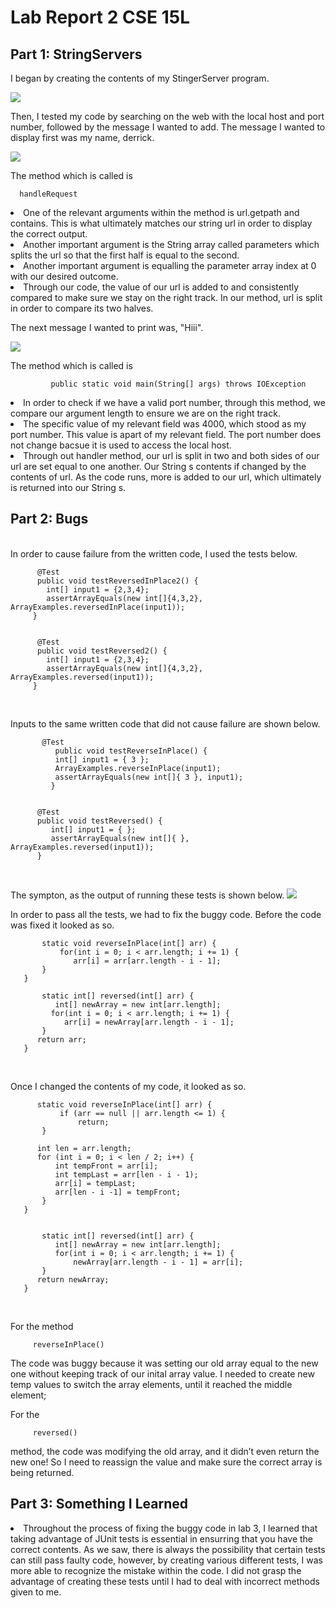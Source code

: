 # Lab Report 2 CSE 15L

## Part 1: StringServers
I began by creating the contents of my StingerServer program.  

 <img src = "https://raw.githubusercontent.com/deliasi/cse15l-lab-reports/main/Screen%20Shot%202023-04-23%20at%207.54.12%20PM.png">
    

Then, I tested my code by searching on the web with the local host and port number, followed by the message I wanted to add. The message I wanted to display first was my name, derrick.
 
  <img src = "https://raw.githubusercontent.com/deliasi/cse15l-lab-reports/main/Screen%20Shot%202023-04-19%20at%204.39.20%20PM.png">
    

  The method which is called is
          
	  handleRequest

  <li>One of the relevant arguments within the method is url.getpath and contains. This is what ultimately matches our string url in order to display the correct output.
	</li>
  <li>Another important argument is the String array called parameters which splits the url so that the first half is equal to the second.
	</li>
  <li>Another important argument is equalling the parameter array index at 0 with our desired outcome. 
	</li>
  <li>Through our code, the value of our url is added to and consistently compared to make sure we stay on the right track. In our method, url is split in order to compare its two halves.
   </li>
   
   The next message I wanted to print was, "Hiii".
  
 <img src = "https://raw.githubusercontent.com/deliasi/cse15l-lab-reports/main/Screen%20Shot%202023-04-19%20at%204.39.20%20PM.png">
   
   The method which is called is 
   
             public static void main(String[] args) throws IOException
	
   <li>In order to check if we have a valid port number, through this method, we compare our argument length to ensure we are on the right track.
	</li>
   <li>The specific value of my relevant field was 4000, which stood as my port number. This value is apart of my relevant field. The 
   port number does not change bacsue it is used to access the local host.
	</li>
   <li>Through out handler method, our url is split in two and both sides of our url are set equal to one another. Our String s contents if changed by the contents of url. As the code runs, more is added to our url, which ultimately is returned into our String s.
	</li>
 
  
## Part 2: Bugs
<br>In order to cause failure from the written code, I used the tests below.
  
          @Test
          public void testReversedInPlace2() {
            int[] input1 = {2,3,4};
            assertArrayEquals(new int[]{4,3,2}, ArrayExamples.reversedInPlace(input1));
         }
         
         
          @Test
          public void testReversed2() {
            int[] input1 = {2,3,4};
            assertArrayEquals(new int[]{4,3,2}, ArrayExamples.reversed(input1));
         }
   <br>
   
   Inputs to the same written code that did not cause failure are shown below.
   
           @Test 
	          public void testReverseInPlace() {
              int[] input1 = { 3 };
              ArrayExamples.reverseInPlace(input1);
              assertArrayEquals(new int[]{ 3 }, input1);
	         }


          @Test
          public void testReversed() {
             int[] input1 = { };
             assertArrayEquals(new int[]{ }, ArrayExamples.reversed(input1));
          }
          
   <br>
   
   The sympton, as the output of running these tests is shown below.
   <img src = "https://raw.githubusercontent.com/deliasi/cse15l-lab-reports/main/Screen%20Shot%202023-04-24%20at%204.57.14%20PM.png">
      <br>

   In order to pass all the tests, we had to fix the buggy code.
   Before the code was fixed it looked as so.
   
           static void reverseInPlace(int[] arr) {
               for(int i = 0; i < arr.length; i += 1) {
                  arr[i] = arr[arr.length - i - 1];
           }
       }
       
           static int[] reversed(int[] arr) {
              int[] newArray = new int[arr.length];
             for(int i = 0; i < arr.length; i += 1) {
                arr[i] = newArray[arr.length - i - 1];
           }
          return arr;
       }
<br>

  Once I changed the contents of my code, it looked as so.
  
          static void reverseInPlace(int[] arr) {
               if (arr == null || arr.length <= 1) {
                   return;
           }
 
          int len = arr.length;
          for (int i = 0; i < len / 2; i++) {
              int tempFront = arr[i];
              int tempLast = arr[len - i - 1);
              arr[i] = tempLast;
              arr[len - i -1] = tempFront;
           }
       }
       
       
           static int[] reversed(int[] arr) {
              int[] newArray = new int[arr.length];
              for(int i = 0; i < arr.length; i += 1) {
                  newArray[arr.length - i - 1] = arr[i];
           }
          return newArray;
       }
       
 <br>
 
 For the method
 
         reverseInPlace()
	
 The code was buggy because it was setting our old array equal to the new one without keeping track of our inital array value. I needed to create new temp values to switch the array elements, until it reached the middle element;
 
 For the 
 
         reversed() 
	 
 method, the code was modifying the old array, and it didn’t even return the new one! So I need to reassign the value and make sure the correct array is  being returned. 
  
 
## Part 3: Something I Learned
 <li> Throughout the process of fixing the buggy code in lab 3, I learned that taking advantage of JUnit tests is essential in ensurring that you have the correct contents. As we saw, there is always the possibility that certain tests can still pass faulty code, however, by creating various different tests, I was more able to recognize the mistake within the code. I did not grasp the advantage of creating these tests until I had to deal with incorrect methods given to me.

